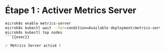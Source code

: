 # Étape 1 : Activer Metrics Server

```bash
microk8s enable metrics-server
microk8s kubectl wait --for=condition=Available deployment/metrics-server -n kube-system --timeout=120s
microk8s kubectl top nodes
```{{exec}}

✅ Metrics Server activé !
